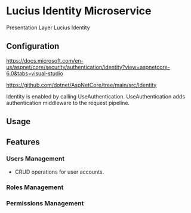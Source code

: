 ﻿# Lucius Identity Microservice

Presentation Layer
Lucius Identity 

## Configuration

https://docs.microsoft.com/en-us/aspnet/core/security/authentication/identity?view=aspnetcore-6.0&tabs=visual-studio

https://github.com/dotnet/AspNetCore/tree/main/src/Identity

Identity is enabled by calling UseAuthentication. UseAuthentication adds authentication middleware to the request pipeline.

## Usage

## Features

### Users Management

- CRUD operations for user accounts.


### Roles Management

### Permissions Management

